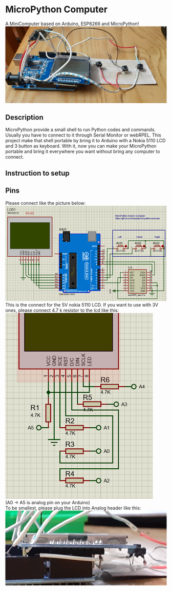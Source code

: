 # MicroPython Computer
A MiniComputer based on Arduino, ESP8266 and MicroPython!
![alt](https://raw.githubusercontent.com/raspiduino/upythoncomputer/master/device_pic.jpg)

## Description
MicroPython provide a small shell to run Python codes and commands. Usually you have to connect to it through Serial Monitor or webRPEL. This project make that shell portable by bring it to Arduino with a Nokia 5110 LCD and 3 button as keyboard. With it, now you can make your MicroPython portable and bring it everywhere you want without bring any computer to connect.

## Instruction to setup

## Pins
Please connect like the picture below:
![alt](https://raw.githubusercontent.com/raspiduino/upythoncomputer/master/pinout.PNG)
<br /> This is the connect for the 5V nokia 5110 LCD. If you want to use with 3V ones, please connect 4.7 k resistor to the lcd like this:
![alt](https://raw.githubusercontent.com/raspiduino/upythoncomputer/master/pinout_res.PNG)
<br /> (A0 -> A5 is analog pin on your Arduino)
<br />To be smallest, please plug the LCD into Analog header like this:
![alt](https://raw.githubusercontent.com/raspiduino/upythoncomputer/master/plug_lcd.jpg)
